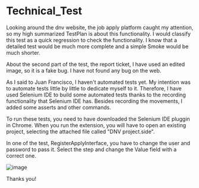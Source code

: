 # Technical_Test

Looking around the dnv website, the job apply platform caught my attention, so my high summarized TestPlan is about this functionality. I would classify this test as a quick regression to check the functionality. I know that a detailed test would be much more complete and a simple Smoke would be much shorter.

About the second part of the test, the report ticket, I have used an edited image, so it is a fake bug. I have not found any bug on the web.

As I said to Juan Francisco, I haven't automated tests yet. My intention was to automate tests little by little to dedicate myself to it. Therefore, I have used Selenium IDE to build some automated tests thanks to the recording functionality that Selenium IDE has. Besides recording the movements, I added some asserts and other commands.

To run these tests, you need to have downloaded the Selenium IDE pluggin in Chrome. When you run the extension, you will have to open an existing project, selecting the attached file called "DNV project.side".

In one of the test, RegisterApplyInterface, you have to change the user and password to pass it. Select the step and change the Value field with a correct one.

![image](https://user-images.githubusercontent.com/22502271/173246541-99514d22-50f2-4f8b-9985-314448789149.png)

Thanks you!
